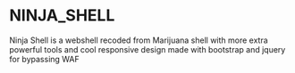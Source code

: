 # NINJA_SHELL
Ninja Shell is a webshell recoded from Marijuana shell with more extra powerful tools and cool responsive design made with bootstrap and jquery for bypassing WAF
